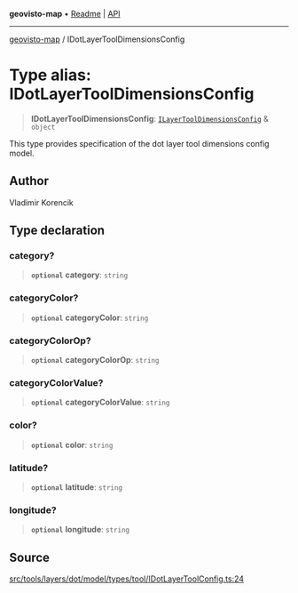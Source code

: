 **geovisto-map** • [Readme](../README.md) \| [API](../globals.md)

***

[geovisto-map](../README.md) / IDotLayerToolDimensionsConfig

# Type alias: IDotLayerToolDimensionsConfig

> **IDotLayerToolDimensionsConfig**: [`ILayerToolDimensionsConfig`](ILayerToolDimensionsConfig.md) & `object`

This type provides specification of the dot layer tool dimensions config model.

## Author

Vladimir Korencik

## Type declaration

### category?

> **`optional`** **category**: `string`

### categoryColor?

> **`optional`** **categoryColor**: `string`

### categoryColorOp?

> **`optional`** **categoryColorOp**: `string`

### categoryColorValue?

> **`optional`** **categoryColorValue**: `string`

### color?

> **`optional`** **color**: `string`

### latitude?

> **`optional`** **latitude**: `string`

### longitude?

> **`optional`** **longitude**: `string`

## Source

[src/tools/layers/dot/model/types/tool/IDotLayerToolConfig.ts:24](https://github.com/geovisto/geovisto-map/blob/e22d774889dbc28cc1ec62933ecf6bab6690f172/src/tools/layers/dot/model/types/tool/IDotLayerToolConfig.ts#L24)
